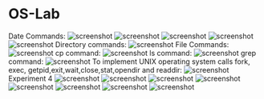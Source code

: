 # OS-Lab
Date Commands:
![screenshot](1a.png)
![screenshot](1a-2.png)
![screenshot](1a-3.png)
![screenshot](1a-4.png)
![screenshot](1a-5.png)
Directory commands:
![screenshot](1a-6.png)
File Commands:
![screenshot](1a-7.png)
cp command:
![screenshot](1b-1.png)
ls command:
![screenshot](1b-2.png)
grep command:
![screenshot](1b-3.png)
To implement UNIX operating system calls fork, exec, getpid,exit,wait,close,stat,opendir and readdir:
![screenshot](2a.png)
Experiment 4
![screenshot](3.png)
![screenshot](4-2.png)
![screenshot](5.png)
![screenshot](7-1.png)
![screenshot](7-2.png)
![screenshot](8.png)
![screenshot](9.png)
![screenshot](11.png)


